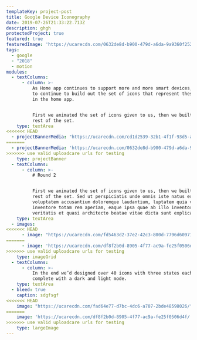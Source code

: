 ```yaml
---
templateKey: project-post
title: Google Device Iconography
date: 2019-07-26T21:33:22.713Z
description: ghgh
protectedProject: true
featured: true
featuredImage: 'https://ucarecdn.com/0632de8d-b900-479d-a6da-9a9360f252c7/'
tags:
  - google
  - "2018"
  - motion
modules:
  - textColumns:
      - column: >-
          As Home app continues to support more and more smart devices, we need
          to continue to build out the set of icons that represent these devices
          in the home app. 


          First we animated the set of icons given to us, then we built out the
          rest of the set.
    type: textArea
<<<<<<< HEAD
  - projectBannerMedia: "https://ucarecdn.com/cd1d2539-32b1-4f1f-93d5-a87053e181bb/"
=======
  - projectBannerMedia: 'https://ucarecdn.com/0632de8d-b900-479d-a6da-9a9360f252c7/'
>>>>>>> use valid uploadcare urls for testing
    type: projectBanner
  - textColumns:
      - column: >-
          # Round 2


          First we animated the set of icons given to us, then we built out the
          rest of the set. Sed ut perspiciatis unde omnis iste natus error sit
          voluptatem accusantium doloremque laudantium, luptatem quia volupt
          inventore totam rem aperiam, eaque ipsa quae ab illo inventore
          veritatis et quasi architecto beatae vitae dicta sunt explicabo.
    type: textArea
  - images:
<<<<<<< HEAD
      - image: "https://ucarecdn.com/fd5463d2-37e2-42c3-800d-7796d6097164/"
=======
      - image: 'https://ucarecdn.com/df8f2b0d-8905-4f77-ac9a-fe25f0506d4f/'
>>>>>>> use valid uploadcare urls for testing
    type: imageGrid
  - textColumns:
      - column: >-
          In the end we’d designed over 40 icons with three states each,
          complete with a dark and light mode.
    type: textArea
  - bleed: true
    caption: sdgfsgf
<<<<<<< HEAD
    image: "https://ucarecdn.com/fad64e77-d7bc-4dc6-a707-2bde48598026/"
=======
    image: 'https://ucarecdn.com/df8f2b0d-8905-4f77-ac9a-fe25f0506d4f/'
>>>>>>> use valid uploadcare urls for testing
    type: largeImage
---
```

